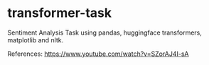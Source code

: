 # transformer-task
Sentiment Analysis Task using pandas, huggingface transformers, matplotlib and nltk.

References:
https://www.youtube.com/watch?v=SZorAJ4I-sA
